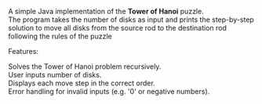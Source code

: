 A simple Java implementation of the **Tower of Hanoi** puzzle.  
The program takes the number of disks as input and prints the step-by-step solution to move all disks from the source rod to the destination rod following the rules of the puzzle

Features:

Solves the Tower of Hanoi problem recursively.  
User inputs number of disks.  
Displays each move step in the correct order.  
Error handling for invalid inputs (e.g. '0' or negative numbers).
